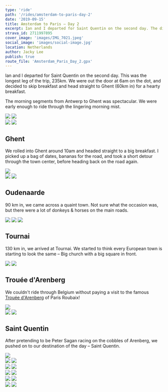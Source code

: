 ```yaml
---
type: 'ride'
path: '/rides/amsterdam-to-paris-day-2'
date: '2019-09-15'
title: Amsterdam to Paris – Day 2
excerpt: Ian and I departed for Saint Quentin on the second day. The distance we needed to cover was 235km, so we were out of the Airbnb at 6am on the dot.
strava_id: 2711997895
cover_image: 'images/IMG_7021.jpeg'
social_image: 'images/social-image.jpg'
location: Netherlands
author: Jacky Lee
publish: true
route_file: 'Amsterdam_Paris_Day_2.gpx'
---
```


Ian and I departed for Saint Quentin on the second day. This was the longest leg of the trip, 235km. We were out the door at 6am on the dot, and decided to skip breakfast and head straight to Ghent (60km in) for a hearty breakfast.

The morning segments from Antwerp to Ghent was spectacular. We were early enough to ride through the lingering morning mist.

<div class='c-photo-cluster'>
<image-zoom><img src='images/IMG_6456.jpeg'/></image-zoom>
<image-zoom><img src='images/DSC07984.jpeg'/></image-zoom>
<div class="flex">
<image-zoom><img src='images/DSC07974.jpeg'/></image-zoom>
<image-zoom caption="Early morning mist in Antwerp"><img src='images/DSC07952.jpeg'/></image-zoom>
</div>

## Ghent

We rolled into <marker-link lat='51.054479' lng='3.716493' label='A' zoom='14'>Ghent</marker-link> around 10am and headed straight to a big breakfast. I picked up a bag of dates, bananas for the road, and took a short detour through the town center, before heading back on the road again.

<div class='c-photo-cluster'>
<image-zoom><img src='images/IMG_6605.jpeg'/></image-zoom>
<div class="flex">
<image-zoom><img src='images/IMG_6676.jpeg'/></image-zoom>
<image-zoom><img src='images/DSC08008.jpeg'/></image-zoom>
</div>
</div>

## Oudenaarde

90 km in, we came across a quaint town. Not sure what the occasion was, but there were a lot of donkeys & horses on the main roads.

<div class='c-photo-cluster'>
<div class="flex">
<image-zoom><img src='images/IMG_6682.jpeg'/></image-zoom>
<image-zoom><img src='images/IMG_6684.jpeg'/></image-zoom>
<image-zoom><img src='images/IMG_6690.jpeg'/></image-zoom>
</div>
</div>

## Tournai

130 km in, we arrived at Tournai. We started to think every European town is starting to look the same – Big church with a big square in front.

<div class='c-photo-cluster'>
<image-zoom><img src='images/IMG_6731.jpeg'/></image-zoom>
<image-zoom><img src='images/IMG_6760.jpeg'/></image-zoom>
</div>

## Trouée d'Arenberg

We couldn't ride through Belgium without paying a visit to the <marker-link lat='50.405804' lng='3.405796' label='B' zoom='13'>famous</marker-link> [Trouée d'Arenberg](https://www.youtube.com/watch?v=LKmyrZX5G_c) of Paris Roubaix!

<div class='c-photo-cluster'>
<image-zoom><img src='images/IMG_6848.jpeg'/></image-zoom>
<div class='flex'>
<image-zoom><img src='images/DSC08109.jpeg'/></image-zoom>
<image-zoom><img src='images/DSC08066.jpeg'/></image-zoom>
</div>
</div>

## Saint Quentin

After pretending to be Peter Sagan racing on the cobbles of Arenberg, we pushed on to our destination of the day – Saint Quentin.

<div class='c-photo-cluster'>
<image-zoom><img src='images/DSC08195.jpeg'/></image-zoom>
<div class='flex'>
<image-zoom><img src='images/DSC08050.jpeg'/></image-zoom>
<image-zoom><img src='images/IMG_6808.jpeg'/></image-zoom>
</div>
<div class='flex'>
<image-zoom><img src='images/IMG_6961.jpeg'/></image-zoom>
<image-zoom><img src='images/IMG_6981.jpeg'/></image-zoom>
</div>
<div class='flex'>
<image-zoom><img src='images/IMG_7003.jpeg'/></image-zoom>
<image-zoom><img src='images/IMG_7006.jpeg'/></image-zoom>
</div>
<div class='flex'>
<image-zoom><img src='images/IMG_7020.jpeg'/></image-zoom>
<image-zoom><img src='images/IMG_7010.jpeg'/></image-zoom>
</div>
<image-zoom><img src='images/IMG_7018.jpeg'/></image-zoom>
<image-zoom><img src='images/IMG_7021.jpeg'/></image-zoom>
</div>
